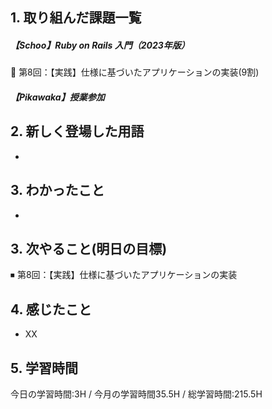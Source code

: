 ## 1. 取り組んだ課題一覧
##### 【Schoo】Ruby on Rails 入門（2023年版）
🔺 第8回：【実践】仕様に基づいたアプリケーションの実装(9割)

##### 【Pikawaka】授業参加


## 2. 新しく登場した用語
- 
  
## 3. わかったこと
-
  
## 3. 次やること(明日の目標)
⏹ 第8回：【実践】仕様に基づいたアプリケーションの実装

## 4. 感じたこと
- XX
  
## 5. 学習時間
今日の学習時間:3H / 今月の学習時間35.5H / 総学習時間:215.5H　
